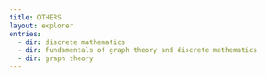 ```yaml
---
title: OTHERS
layout: explorer
entries:
  - dir: discrete mathematics
  - dir: fundamentals of graph theory and discrete mathematics
  - dir: graph theory
---
```

